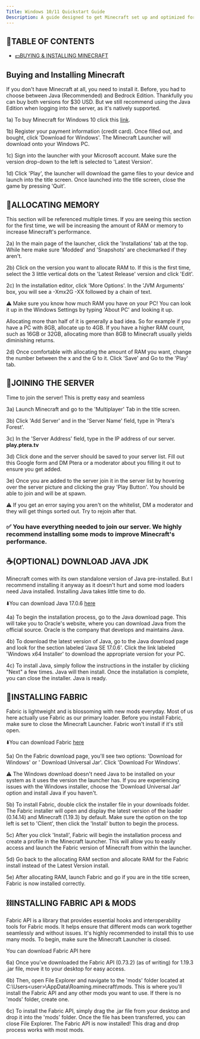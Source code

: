 ```yaml
---
Title: Windows 10/11 Quickstart Guide
Description: A guide designed to get Minecraft set up and optimized for our server.
---
```


## 📖TABLE OF CONTENTS

* [💵BUYING & INSTALLING MINECRAFT](#buying-and-installing-minecraft)



## Buying and Installing Minecraft

If you don't have Minecraft at all, you need to install it. Before, you had to choose between Java (Recommended) and Bedrock Edition. Thankfully you can buy both versions for $30 USD. But we still recommend using the Java Edition when logging into the server, as it's natively supported.

1a) To buy Minecraft for Windows 10 click this [link](https://www.minecraft.net/en-us/store/minecraft-java-bedrock-edition-pc).

1b) Register your payment information (credit card). Once filled out, and bought, click 'Download for Windows'. The Minecraft Launcher will download onto your Windows PC.

1c) Sign into the launcher with your Microsoft account. Make sure the version drop-down to the left is selected to 'Latest Version'. 

1d) Click 'Play', the launcher will download the game files to your device and launch into the title screen. Once launched into the title screen, close the game by pressing 'Quit'. 

## 🧠ALLOCATING MEMORY

This section will be referenced multiple times. If you are seeing this section for the first time, we will be increasing the amount of RAM or memory to increase Minecraft's performance.  

2a) In the main page of the launcher, click the 'Installations' tab at the top. While here make sure 'Modded' and 'Snapshots' are checkmarked if they aren't.

2b) Click on the version you want to allocate RAM to. If this is the first time, select the 3 little vertical dots on the 'Latest Release' version and click 'Edit'.

2c) In the installation editor, click 'More Options'. In the 'JVM Arguments' box, you will see a -Xmx2G -XX followed by a chain of text. 

⚠️ Make sure you know how much RAM you have on your PC! You can look it up in the Windows Settings by typing 'About PC' and looking it up.

Allocating more than half of it is generally a bad idea. So for example if you have a PC with 8GB, allocate up to 4GB. If you have a higher RAM count, such as 16GB or 32GB, allocating more than 8GB to Minecraft usually yields diminishing returns.

2d) Once comfortable with allocating the amount of RAM you want, change the number between the x and the G to it. Click 'Save' and Go to the 'Play' tab. 

## 👋JOINING THE SERVER

Time to join the server! This is pretty easy and seamless

3a) Launch Minecraft and go to the 'Multiplayer' Tab in the title screen.

3b) Click 'Add Server' and in the 'Server Name' field, type in 'Ptera's Forest'. 

3c) In the 'Server Address' field, type in the IP address of our server. **play.ptera.tv**

3d) Click done and the server should be saved to your server list. Fill out this Google form and DM Ptera or a moderator about you filling it out to ensure you get added.

3e) Once you are added to the server join it in the server list by hovering over the server picture and clicking the gray 'Play Button'. You should be able to join and will be at spawn. 

⚠️ If you get an error saying you aren't on the whitelist, DM a moderator and they will get things sorted out. Try to rejoin after that.

### ✅ You have everything needed to join our server. We highly recommend installing some mods to improve Minecraft's performance. 



## ☕(OPTIONAL) DOWNLOAD JAVA JDK

Minecraft comes with its own standalone version of Java pre-installed. But I recommend installing it anyway as it doesn't hurt and some mod loaders need Java installed. Installing Java takes little time to do.

⬇️You can download Java 17.0.6 [here](https://www.oracle.com/java/technologies/javase/jdk17-archive-downloads.html)

4a) To begin the installation process, go to the Java download page. This will take you to Oracle's website, where you can download Java from the official source. Oracle is the company that develops and maintains Java.

4b) To download the latest version of Java, go to the Java download page and look for the section labeled 'Java SE 17.0.6'. Click the link labeled 'Windows x64 Installer' to download the appropriate version for your PC.

4c) To install Java, simply follow the instructions in the installer by clicking "Next" a few times. Java will then install. Once the installation is complete, you can close the installer. Java is ready.

## 🧶INSTALLING FABRIC

Fabric is lightweight and is blossoming with new mods everyday. Most of us here actually use Fabric as our primary loader. Before you install Fabric, make sure to close the Minecraft Launcher. Fabric won't install if it's still open.

⬇️You can download Fabric [here](https://fabricmc.net/use/installer/)

5a) On the Fabric download page, you'll see two options: 'Download for Windows' or ' Download Universal Jar'. Click 'Download For Windows'.

⚠️ The Windows download doesn't need Java to be installed on your system as it uses the version the launcher has. If you are experiencing issues with the Windows installer, choose the 'Download Universal Jar' option and install Java if you haven't.

5b) To install Fabric, double click the installer file in your downloads folder. The Fabric installer will open and display the latest version of the loader (0.14.14) and Minecraft (1.19.3) by default. Make sure the option on the top left is set to 'Client', then click the 'Install' button to begin the process.

5c) After you click 'Install', Fabric will begin the installation process and create a profile in the Minecraft launcher. This will allow you to easily access and launch the Fabric version of Minecraft from within the launcher.

5d) Go back to the allocating RAM section and allocate RAM for the Fabric install instead of the Latest Version install. 

5e) After allocating RAM, launch Fabric and go if you are in the title screen, Fabric is now installed correctly.

## ⛓️INSTALLING FABRIC API & MODS

Fabric API is a library that provides essential hooks and interoperability tools for Fabric mods. It helps ensure that different mods can work together seamlessly and without issues. It's highly recommended to install this to use many mods. To begin, make sure the Minecraft Launcher is closed.

You can download Fabric API here

6a) Once you've downloaded the Fabric API (0.73.2) (as of writing) for 1.19.3 .jar file, move it to your desktop for easy access.

6b) Then, open File Explorer and navigate to the 'mods' folder located at C:\Users\<user>\AppData\Roaming\.minecraft\mods. This is where you'll install the Fabric API and any other mods you want to use. If there is no 'mods' folder, create one.

6c) To install the Fabric API, simply drag the .jar file from your desktop and drop it into the 'mods' folder. Once the file has been transferred, you can close File Explorer. The Fabric API is now installed! This drag and drop process works with most mods.


